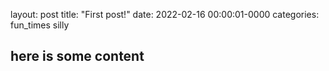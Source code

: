 layout: post
title: "First post!"
date: 2022-02-16 00:00:01-0000
categories: fun_times silly

## here is some content
